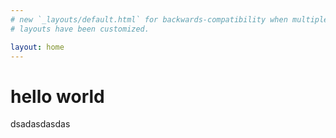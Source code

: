 ```yaml
---
# new `_layouts/default.html` for backwards-compatibility when multiple
# layouts have been customized.

layout: home
---
```


# hello world
dsadasdasdas
